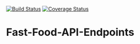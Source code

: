 [![Build Status](https://travis-ci.org/PromasterGuru/Fast-Food-API-Endpoints.svg?branch=develop)](https://travis-ci.org/PromasterGuru/Fast-Food-API-Endpoints)  [![Coverage Status](https://coveralls.io/repos/github/PromasterGuru/Fast-Food-API-Endpoints/badge.svg?branch=ch-udpdate-views-and-tests)](https://coveralls.io/github/PromasterGuru/Fast-Food-API-Endpoints?branch=ch-udpdate-views-and-tests)

# Fast-Food-API-Endpoints
